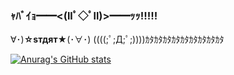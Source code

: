 ### ｬﾊﾞｲｮ━━<(llﾟ◇ﾟll)>━━ｯｯ!!!!!

∀･)____________☆sтдят★____________(･∀･)
((((;ﾟ;Д;ﾟ;))))ｶﾀｶﾀｶﾀｶﾀｶﾀｶﾀｶﾀｶﾀｶﾀ

[![Anurag's GitHub stats](https://github-readme-stats.vercel.app/apiIZIZsama=anuraghazra)](https://github.com/anuraghazra/github-readme-stats)
